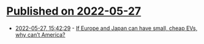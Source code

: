 # [Published on 2022-05-27](index.md)

* [2022-05-27, 15:42:29](https://news.ycombinator.com/item?id=31530906) - [If Europe and Japan can have small, cheap EVs, why can’t America?](https://arstechnica.com/cars/2022/05/want-a-small-affordable-ev-tough-luck-if-you-live-in-the-usa/)
